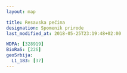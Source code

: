```yaml
---
layout: map

title: Resavska pećina
designation: Spomenik prirode
last_modified_at: 2018-05-25T23:19:48+02:00

WDPA: [328919]
BioRaS: [226]
geoSrbija:
  L1_183: [37]
---
```

